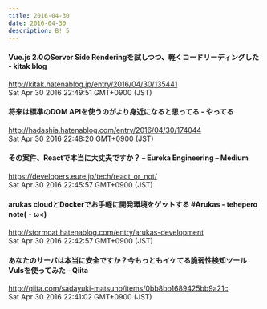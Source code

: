 ```yaml
---
title: 2016-04-30
date: 2016-04-30
description: B! 5
---
```


#### Vue.js 2.0のServer Side Renderingを試しつつ、軽くコードリーディングした - kitak blog
http://kitak.hatenablog.jp/entry/2016/04/30/135441<br>
Sat Apr 30 2016 22:49:51 GMT+0900 (JST)<br>


#### 将来は標準のDOM APIを使うのがより身近になると思ってる - やってる
http://hadashia.hatenablog.com/entry/2016/04/30/174044<br>
Sat Apr 30 2016 22:48:20 GMT+0900 (JST)<br>


#### その案件、Reactで本当に大丈夫ですか？ – Eureka Engineering – Medium
https://developers.eure.jp/tech/react_or_not/<br>
Sat Apr 30 2016 22:45:57 GMT+0900 (JST)<br>


#### arukas cloudとDockerでお手軽に開発環境をゲットする #Arukas - tehepero note(・ω<)
http://stormcat.hatenablog.com/entry/arukas-development<br>
Sat Apr 30 2016 22:42:57 GMT+0900 (JST)<br>


#### あなたのサーバは本当に安全ですか？今もっともイケてる脆弱性検知ツールVulsを使ってみた - Qiita
http://qiita.com/sadayuki-matsuno/items/0bb8bb1689425bb9a21c<br>
Sat Apr 30 2016 22:41:02 GMT+0900 (JST)<br>


